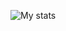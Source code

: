 ![My stats](https://github-readme-stats.vercel.app/api?username=Yoshua-chan&show_icons=true&theme=gruvbox&hide_border=true&count_private=true)
